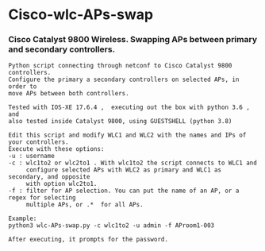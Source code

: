 # Cisco-wlc-APs-swap
### Cisco Catalyst 9800 Wireless.  Swapping APs between primary and secondary controllers.
    Python script connecting through netconf to Cisco Catalyst 9800 controllers.
    Configure the primary a secondary controllers on selected APs, in order to 
    move APs between both controllers.

    Tested with IOS-XE 17.6.4 ,  executing out the box with python 3.6 , and 
    also tested inside Catalyst 9800, using GUESTSHELL (python 3.8)

    Edit this script and modify WLC1 and WLC2 with the names and IPs of your controllers.
    Execute with these options:
    -u : username
    -c : wlc1to2 or wlc2to1 . With wlc1to2 the script connects to WLC1 and 
         configure selected APs with WLC2 as primary and WLC1 as secondary, and opposite
         with option wlc2to1.
    -f : filter for AP selection. You can put the name of an AP, or a regex for selecting
         multiple APs, or .*  for all APs.

    Example:
    python3 wlc-APs-swap.py -c wlc1to2 -u admin -f AProom1-003 

    After executing, it prompts for the password.
